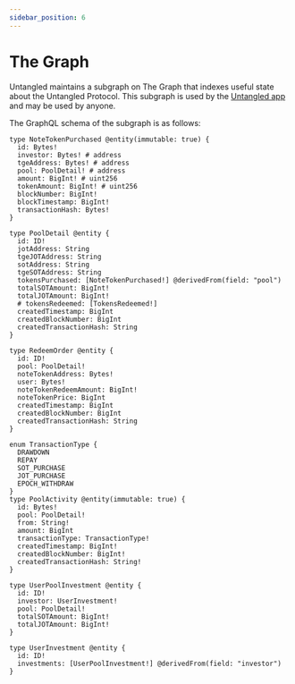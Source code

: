 ```yaml
---
sidebar_position: 6
---
```


# The Graph

Untangled maintains a subgraph on The Graph that indexes useful state about the Untangled Protocol. This subgraph is used by the [Untangled app](https://app.untangled.finance/#/celo) and may be used by anyone.

The GraphQL schema of the subgraph is as follows:

```
type NoteTokenPurchased @entity(immutable: true) {
  id: Bytes!
  investor: Bytes! # address
  tgeAddress: Bytes! # address
  pool: PoolDetail! # address
  amount: BigInt! # uint256
  tokenAmount: BigInt! # uint256
  blockNumber: BigInt!
  blockTimestamp: BigInt!
  transactionHash: Bytes!
}

type PoolDetail @entity {
  id: ID!
  jotAddress: String
  tgeJOTAddress: String
  sotAddress: String
  tgeSOTAddress: String
  tokensPurchased: [NoteTokenPurchased!] @derivedFrom(field: "pool")
  totalSOTAmount: BigInt!
  totalJOTAmount: BigInt!
  # tokensRedeemed: [TokensRedeemed!]
  createdTimestamp: BigInt
  createdBlockNumber: BigInt
  createdTransactionHash: String
}

type RedeemOrder @entity {
  id: ID!
  pool: PoolDetail!
  noteTokenAddress: Bytes!
  user: Bytes!
  noteTokenRedeemAmount: BigInt!
  noteTokenPrice: BigInt
  createdTimestamp: BigInt
  createdBlockNumber: BigInt
  createdTransactionHash: String
}

enum TransactionType {
  DRAWDOWN
  REPAY
  SOT_PURCHASE
  JOT_PURCHASE
  EPOCH_WITHDRAW
}
type PoolActivity @entity(immutable: true) {
  id: Bytes!
  pool: PoolDetail!
  from: String!
  amount: BigInt
  transactionType: TransactionType!
  createdTimestamp: BigInt!
  createdBlockNumber: BigInt!
  createdTransactionHash: String!
}

type UserPoolInvestment @entity {
  id: ID!
  investor: UserInvestment!
  pool: PoolDetail!
  totalSOTAmount: BigInt!
  totalJOTAmount: BigInt!
}

type UserInvestment @entity {
  id: ID!
  investments: [UserPoolInvestment!] @derivedFrom(field: "investor")
}
```
